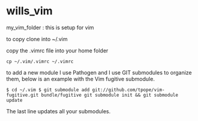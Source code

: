 wills_vim
=========

my_vim_folder : this is setup for vim

to copy clone into ~/.vim

copy the .vimrc file into your home folder

`cp ~/.vim/.vimrc ~/.vimrc`


to add a new module I use Pathogen and I use GIT submodules to organize them, below is an example with the Vim fugitive submodule.

`$ cd ~/.vim
$ git submodule add git://github.com/tpope/vim-fugitive.git bundle/fugitive
git submodule init && git submodule update`

The last line updates all your submodules.



